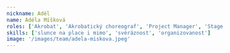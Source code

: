 ```yaml
---
nickname: Adél
name: Adéla Míšková
roles: ['Akrobat', 'Akrobatický choreograf', 'Project Manager', 'Stage Manager', 'Back Office']
skills: ['⁠slunce na place i mimo', '⁠⁠svéráznost', '⁠⁠organizovanost']
image: '/images/team/adela-miskova.jpeg'
---
```

